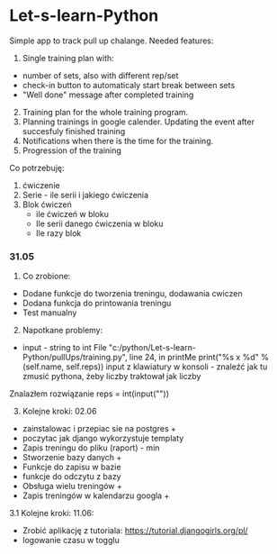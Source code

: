 # Let-s-learn-Python

Simple app to track pull up chalange. 
Needed features:
1. Single training plan with:
  - number of sets, also with different rep/set
  - check-in button to automaticaly start break between sets
  - "Well done" message after completed training
2. Training plan for the whole training program. 
3. Planning trainings in google calender. Updating the event after succesfuly finished training
4. Notifications when there is the time for the training.
5. Progression of the training

Co potrzebuję:

1. ćwiczenie
2. Serie - ile serii i jakiego ćwiczenia
3. Blok ćwiczeń
    - ile ćwiczeń w bloku
    - Ile serii danego ćwiczenia w bloku
    - Ile razy blok


### 31.05
1. Co zrobione:

- Dodane funkcje do tworzenia treningu, dodawania cwiczen
- Dodana funkcja do printowania treningu
- Test manualny

2. Napotkane problemy:
  - input - string to int
File "c:/python/Let-s-learn-Python/pullUps/training.py", line 24, in printMe
print("%s x %d" % (self.name, self.reps))
input z klawiatury w konsoli - znaleźć jak tu zmusić pythona, żeby liczby traktował jak liczby

Znalazłem rozwiązanie 
reps = int(input(""))


3. Kolejne kroki: 02.06
- zainstalowac i przepiac sie na postgres  +
- poczytac jak django wykorzystuje templaty 
- Zapis treningu do pliku (raport) - min
- Stworzenie bazy danych  +
- Funkcje do zapisu w bazie 
- funkcje do odczytu z bazy
- Obsługa wielu treningów +
- Zapis treningów w kalendarzu googla +

3.1 Kolejne kroki: 11.06:
- Zrobić aplikację z tutoriala: 
https://tutorial.djangogirls.org/pl/
- logowanie czasu w togglu

